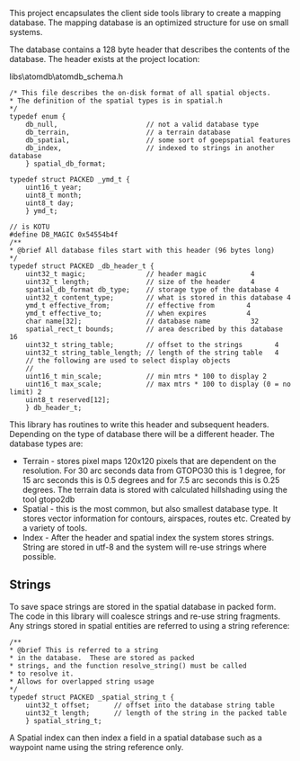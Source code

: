 This project encapsulates the client side tools library to create a mapping database.  The mapping database is an optimized structure for use on small systems.

The database contains a 128 byte header that describes the contents of the database.  The header exists at the project location:

libs\atomdb\atomdb_schema.h

    /* This file describes the on-disk format of all spatial objects.
    * The definition of the spatial types is in spatial.h
    */
    typedef enum {
        db_null,                      // not a valid database type
        db_terrain,                   // a terrain database
        db_spatial,                   // some sort of goepspatial features
        db_index,                     // indexed to strings in another database
        } spatial_db_format;

    typedef struct PACKED _ymd_t {
        uint16_t year;
        uint8_t month;
        uint8_t day;
        } ymd_t;

    // is KOTU
    #define DB_MAGIC 0x54554b4f
    /**
    * @brief All database files start with this header (96 bytes long)
    */
    typedef struct PACKED _db_header_t {
        uint32_t magic;               // header magic           4
        uint32_t length;              // size of the header     4
        spatial_db_format db_type;    // storage type of the database 4
        uint32_t content_type;        // what is stored in this database 4
        ymd_t effective_from;         // effective from        4
        ymd_t effective_to;           // when expires          4
        char name[32];                // database name          32
        spatial_rect_t bounds;        // area described by this database  16
        uint32_t string_table;        // offset to the strings        4
        uint32_t string_table_length; // length of the string table   4
        // the following are used to select display objects
        //
        uint16_t min_scale;           // min mtrs * 100 to display 2
        uint16_t max_scale;           // max mtrs * 100 to display (0 = no limit) 2
        uint8_t reserved[12];
        } db_header_t;

This library has routines to write this header and subsequent headers.  Depending on the type of database there will be a different header.  The database types are:

- Terrain - stores pixel maps 120x120 pixels that are dependent on the resolution.  For 30 arc seconds data from GTOPO30 this is 1 degree, for 15 arc seconds this is 0.5 degrees and for 
7.5 arc seconds this is 0.25 degrees.  The terrain data is stored with calculated hillshading using the tool gtopo2db
- Spatial - this is the most common, but also smallest database type.  It stores vector information for contours, airspaces, routes etc.  Created by a variety of tools.
- Index - After the header and spatial index the system stores strings.  String are stored in 
utf-8 and the system will re-use strings where possible.

## Strings

To save space strings are stored in the spatial database in packed form.  The code in this
library will coalesce strings and re-use string fragments.  Any strings stored in spatial
entities are referred to using a string reference:


    /**
    * @brief This is referred to a string
    * in the database.  These are stored as packed
    * strings, and the function resolve_string() must be called
    * to resolve it.
    * Allows for overlapped string usage
    */
    typedef struct PACKED _spatial_string_t {
        uint32_t offset;      // offset into the database string table
        uint32_t length;      // length of the string in the packed table
        } spatial_string_t;

A Spatial index can then index a field in a spatial database such as a waypoint name using the string reference only.
